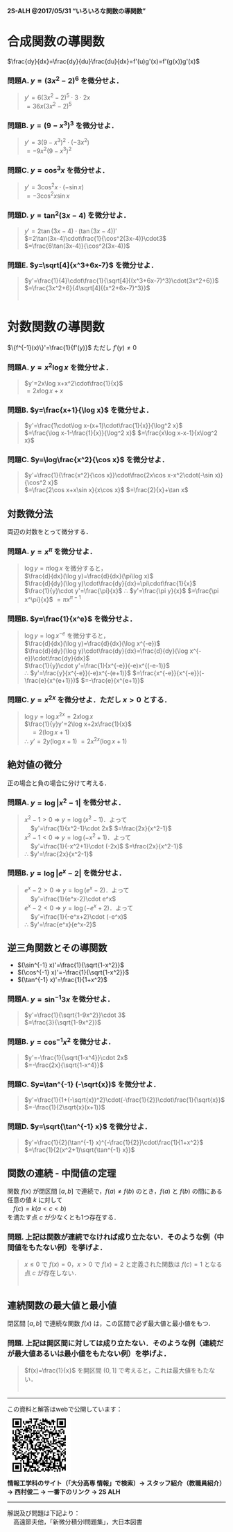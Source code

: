 
<!-- > pandoc main-ans.md --mathjax -c ../../css/mathjax.css --include-in-header=../in-header.txt --include-before-body=../before-body.txt --include-after-body=../after-body.txt -s -o main-ans.html -->

**2S-ALH @2017/05/31 “いろいろな関数の導関数”**

# 合成関数の導関数

$\frac{dy}{dx}=\frac{dy}{du}\frac{du}{dx}=f'(u)g'(x)=f'(g(x))g'(x)$

### 問題A. $y=(3x^2-2)^6$ を微分せよ．

> $y'=6(3x^2-2)^5\cdot3\cdot2x$  
> $=36x(3x^2-2)^5$

### 問題B. $y=(9-x^3)^3$ を微分せよ．

> $y'=3(9-x^3)^2\cdot(-3x^2)$  
> $=-9x^2(9-x^3)^2$

### 問題C. $y=\cos^3 x$ を微分せよ．

> $y'=3\cos^2x\cdot(-\sin x)$  
> $=-3\cos^2x\sin x$

### 問題D. $y=\tan^2(3x-4)$ を微分せよ．

> $y'=2\tan(3x-4)\cdot(\tan(3x-4))'$  
> $=2\tan(3x-4)\cdot\frac{1}{\cos^2(3x-4)}\cdot3$  
> $=\frac{6\tan(3x-4)}{\cos^2(3x-4)}$

<div style="page-break-before:always"></div>

### 問題E. $y=\sqrt[4]{x^3+6x-7}$ を微分せよ．

> $y'=\frac{1}{4}\cdot\frac{1}{\sqrt[4]{(x^3+6x-7)^3}\cdot(3x^2+6)}$  
> $=\frac{3x^2+6}{4\sqrt[4]{(x^2+6x-7)^3}}$  
> 　

# 対数関数の導関数

$\{f^{-1}(x)\}'=\frac{1}{f'(y)}$ ただし $f'(y)\ne0$

### 問題A. $y=x^2\log x$ を微分せよ．

> $y'=2x\log x+x^2\cdot\frac{1}{x}$  
> $= 2x\log x+x$

### 問題B. $y=\frac{x+1}{\log x}$ を微分せよ．

> $y'=\frac{1\cdot\log x-(x+1)\cdot\frac{1}{x}}{\log^2 x}$  
> $=\frac{\log x-1-\frac{1}{x}}{\log^2 x}$ $=\frac{x\log x-x-1}{x\log^2 x}$

### 問題C. $y=\log\frac{x^2}{\cos x}$ を微分せよ．

> $y'=\frac{1}{\frac{x^2}{\cos x}}\cdot\frac{2x\cos x-x^2\cdot(-\sin x)}{\cos^2 x}$  
> $=\frac{2\cos x+x\sin x}{x\cos x}$ $=\frac{2}{x}+\tan x$

## 対数微分法

両辺の対数をとって微分する．

### 問題A. $y=x^\pi$ を微分せよ．

> $\log y=\pi\log x$ を微分すると，  
> $\frac{d}{dx}(\log y)=\frac{d}{dx}(\pi\log x)$  
> $\frac{d}{dy}(\log y)\cdot\frac{dy}{dx}=\pi\cdot\frac{1}{x}$  
> $\frac{1}{y}\cdot y'=\frac{\pi}{x}$ ∴ $y'=\frac{\pi y}{x}$ $=\frac{\pi x^\pi}{x}$ $=\pi x^{\pi-1}$

### 問題B. $y=\frac{1}{x^e}$ を微分せよ．

> $\log y=\log x^{-e}$ を微分すると，  
> $\frac{d}{dx}(\log y)=\frac{d}{dx}(\log x^{-e})$  
> $\frac{d}{dy}(\log y)\cdot\frac{dy}{dx}=\frac{d}{dy}(\log x^{-e})\cdot\frac{dy}{dx}$  
> $\frac{1}{y}\cdot y'=\frac{1}{x^{-e}}(-e)x^{(-e-1)}$  
> ∴ $y'=\frac{y}{x^{-e}}(-e)x^{-(e+1)}$ $=\frac{x^{-e}}{x^{-e}}(-\frac{e}{x^{e+1}})$ $=-\frac{e}{x^{e+1}}$

### 問題C. $y=x^{2x}$ を微分せよ．ただし $x>0$ とする．

> $\log y=\log x^{2x}=2x\log x$  
> $\frac{1}{y}y'=2\log x+2x\frac{1}{x}$  
> 　$=2(\log x+1)$  
> ∴ $y'=2y(\log x+1)$ $=2x^{2x}(\log x+1)$

<div style="page-break-before:always"></div>

## 絶対値の微分

正の場合と負の場合に分けて考える．

### 問題A. $y=\log|x^2-1|$ を微分せよ．

> $x^2-1>0$ ⇒ $y=\log (x^2-1)$．よって  
> 　$y'=\frac{1}{x^2-1}\cdot 2x$ $=\frac{2x}{x^2-1}$  
> $x^2-1<0$ ⇒ $y=\log (-x^2+1)$．よって  
> 　$y'=\frac{1}{-x^2+1}\cdot (-2x)$ $=\frac{2x}{x^2-1}$  
> ∴ $y'=\frac{2x}{x^2-1}$

### 問題B. $y=\log|e^x-2|$ を微分せよ．

> $e^x-2>0$ ⇒ $y=\log (e^x-2)$．よって  
> 　$y'=\frac{1}{e^x-2}\cdot e^x$  
> $e^x-2<0$ ⇒ $y=\log (-e^x+2)$．よって  
> 　$y'=\frac{1}{-e^x+2}\cdot (-e^x)$  
> ∴ $y'=\frac{e^x}{e^x-2}$

<div style="page-break-before:always"></div>

## 逆三角関数とその導関数

- $(\sin^{-1} x)'=\frac{1}{\sqrt{1-x^2}}$
- $(\cos^{-1} x)'=-\frac{1}{\sqrt{1-x^2}}$
- $(\tan^{-1} x)'=\frac{1}{1+x^2}$

### 問題A. $y=\sin^{-1} 3x$ を微分せよ．

> $y'=\frac{1}{\sqrt{1-9x^2}}\cdot 3$  
> $=\frac{3}{\sqrt{1-9x^2}}$

### 問題B. $y=\cos^{-1} x^2$ を微分せよ．

> $y'=-\frac{1}{\sqrt{1-x^4}}\cdot 2x$  
> $=-\frac{2x}{\sqrt{1-x^4}}$

### 問題C. $y=\tan^{-1} (-\sqrt{x})$ を微分せよ．

> $y'=\frac{1}{1+(-\sqrt{x})^2}\cdot(-\frac{1}{2})\cdot\frac{1}{\sqrt{x}}$  
> $=-\frac{1}{2\sqrt{x}(x+1)}$

<div style="page-break-before:always"></div>

### 問題D. $y=\sqrt{\tan^{-1} x}$ を微分せよ．

> $y'=\frac{1}{2}(\tan^{-1} x)^{-\frac{1}{2}}\cdot\frac{1}{1+x^2}$  
> $=\frac{1}{2(x^2+1)\sqrt{\tan^{-1} x}}$  

<div style="page-break-before:always"></div>

## 関数の連続 - 中間値の定理

関数 $f(x)$ が閉区間 $[a,b]$ で連続で，$f(a)\ne f(b)$ のとき，$f(a)$ と $f(b)$ の間にある任意の値 $k$ に対して  
　$f(c)=k (a<c<b)$  
を満たす点 $c$ が少なくとも1つ存在する．

### 問題. 上記は関数が連続でなければ成り立たない．そのような例（中間値をもたない例）を挙げよ．

> $x\le 0$ で $f(x)=0$，$x>0$ で $f(x)=2$ と定義された関数は $f(c)=1$ となる点 $c$ が存在しない．  
> 　

## 連続関数の最大値と最小値

閉区間 $[a,b]$ で連続な関数 $f(x)$ は，この区間で必ず最大値と最小値をもつ．

### 問題. 上記は開区間に対しては成り立たない．そのような例（連続だが最大値あるいは最小値をもたない例）を挙げよ．

> $f(x)=\frac{1}{x}$ を開区間 $(0,1]$ で考えると，これは最大値をもたない．  
> 　

<div style="page-break-before:always"></div>

---

この資料と解答はwebで公開しています：  
![](../QRcode.png)  
**情報工学科のサイト（「大分高専 情報」で検索）→ スタッフ紹介（教職員紹介） → 西村俊二 → 一番下のリンク → 2S ALH**

---

解説及び問題は下記より：  
　高遠節夫他，「新微分積分I問題集」，大日本図書
